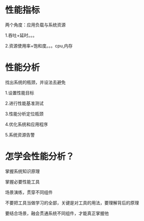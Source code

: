 # 性能指标

两个角度：应用负载与系统资源

1.吞吐+延时。。。

2.资源使用率+饱和度。。。cpu,内存

# 性能分析

找出系统的瓶颈，并设法去避免

1.设置性能目标

2.进行性能基准测试

3.性能分析定位瓶颈

4.优化系统和应用程序

5.系统资源告警

# 怎学会性能分析？

掌握系统知识原理

掌握必要性能工具

场景演练，贯穿不同组件

不要把工具当做学习的全部，关键是对工具的用法，要理解背后的原理

要结合场景，融会贯通系统不同组件，才能真正掌握他